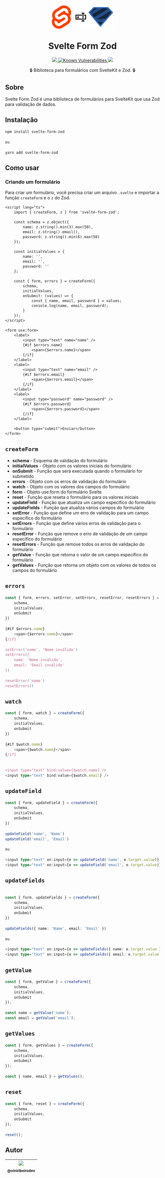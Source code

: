 <p align="center">
  <img src="https://raw.githubusercontent.com/viniribeirodev/svelte-form-zod/c86220e09830eba1771d06c7f6727ca96202ed62/svelte-forms-zod-b.svg" width="200px" align="center" alt="Zod logo" />
</p>

<h1 align="center">Svelte Form Zod</h1>

<p align="center">
 <a href="https://npm-stat.com/charts.html?package=svelte-form-zod">
    <img src="https://img.shields.io/npm/dm/svelte-form-zod.svg">
  </a>
   <a href="https://snyk.io/test/github/viniribeirodev/svelte-form-zod">
    <img src="https://snyk.io/test/github/viniribeirodev/svelte-form-zod/badge.svg" alt="Known Vulnerabilities" data-canonical-src="https://snyk.io/test/github/viniribeirodev/svelte-form-zod" style="max-width:100%">
  </a>
  <a href="https://www.npmjs.com/package/svelte-form-zod">
    <img src="https://badge.fury.io/js/svelte-form-zod.svg">
  </a>
</p>

<p align="center">
    🔒 Biblioteca para formulários com SvelteKit e Zod. 🔒  
</p>

## Sobre

Svelte Form Zod é uma biblioteca de formulários para SvelteKit que usa Zod para validação de dados.

## Instalação

```bash
npm install svelte-form-zod

ou

yarn add svelte-form-zod
```

## Como usar

### Criando um formulário

Para criar um formulário, você precisa criar um arquivo `.svelte` e importar a função `createForm` e o `z` do Zod.

```svelte
<script lang="ts">
	import { createForm, z } from 'svelte-form-zod';

	const schema = z.object({
		name: z.string().min(3).max(50),
		email: z.string().email(),
		password: z.string().min(6).max(50)
	});

	const initialValues = {
		name: '',
		email: '',
		password: ''
	};

	const { form, errors } = createForm({
		schema,
		initialValues,
		onSubmit: (values) => {
			const { name, email, password } = values;
			console.log(name, email, password);
		}
	});
</script>

<form use:form>
	<label>
		<input type="text" name="name" />
		{#if $errors.name}
			<span>{$errors.name}</span>
		{/if}
	</label>
	<label>
		<input type="text" name="email" />
		{#if $errors.email}
			<span>{$errors.email}</span>
		{/if}
	</label>
	<label>
		<input type="password" name="password" />
		{#if $errors.password}
			<span>{$errors.password}</span>
		{/if}
	</label>

	<button type="submit">Enviar</button>
</form>
```

## `createForm`

- <strong>schema</strong> - Esquema de validação do formulário
- <strong>initialValues</strong> - Objeto com os valores iniciais do formulário
- <strong>onSubmit</strong> - Função que será executada quando o formulário for submetido
- <strong>errors</strong> - Objeto com os erros de validação do formulário
- <strong>watch</strong> - Objeto com os valores dos campos do formulário
- <strong>form</strong> - Objeto use:form do formulário Svelte
- <strong>reset</strong> - Função que reseta o formulário para os valores iniciais
- <strong>updateField</strong> - Função que atualiza um campo específico do formulário
- <strong>updateFields</strong> - Função que atualiza vários campos do formulário
- <strong>setError</strong> - Função que define um erro de validação para um campo específico do formulário
- <strong>setErrors</strong> - Função que define vários erros de validação para o formulário
- <strong>resetError</strong> - Função que remove o erro de validação de um campo específico do formulário
- <strong>resetErrors</strong> - Função que remove todos os erros de validação do formulário
- <strong>getValue</strong> - Função que retorna o valor de um campo específico do formulário
- <strong>getValues</strong> - Função que retorna um objeto com os valores de todos os campos do formulário

## `errors`

```ts
const { form, errors, setError, setErrors, resetError, resetErrors } = createForm({
    schema,
    initialValues,
    onSubmit
})

{#if $errors.name}
    <span>{$errors.name}</span>
{/if}

setError('name', 'Nome inválido')
setErrors({
    name: 'Nome inválido',
    email: 'Email inválido'
})

resetError('name')
resetErrors()
```

## `watch`

```ts
const { form, watch } = createForm({
    schema,
    initialValues,
    onSubmit
})

{#if $watch.name}
    <span>{$watch.name}</span>
{/if}


<input type="text" bind:value={$watch.name} />
<input type="text" bind:value={$watch.email} />

```

## `updateField`

```ts
const { form, updateField } = createForm({
    schema,
    initialValues,
    onSubmit
})

updateField('name', 'Name')
updateField('email', 'Email')

ou

<input type="text" on:input={e => updateField('name', e.target.value)} />
<input type="text" on:input={e => updateField('email', e.target.value)} />

```

## `updateFields`

```ts

const { form, updateFields } = createForm({
    schema,
    initialValues,
    onSubmit
})

updateFields({ name: 'Name', email: 'Email' })

ou

<input type="text" on:input={e => updateFields({ name: e.target.value })} />
<input type="text" on:input={e => updateFields({ email: e.target.value })} />
```

## `getValue`

```ts
const { form, getValue } = createForm({
	schema,
	initialValues,
	onSubmit
});

const name = getValue('name');
const email = getValue('email');
```

## `getValues`

```ts
const { form, getValues } = createForm({
	schema,
	initialValues,
	onSubmit
});

const { name, email } = getValues();
```

## `reset`

```ts
const { form, reset } = createForm({
	schema,
	initialValues,
	onSubmit
});

reset();
```

## Autor

| [<img src="https://avatars0.githubusercontent.com/u/32308168?v=3&s=115"><br><sub>@viniribeirodev</sub>](https://github.com/viniribeirodev) |
| :----------------------------------------------------------------------------------------------------------------------------------------: |

